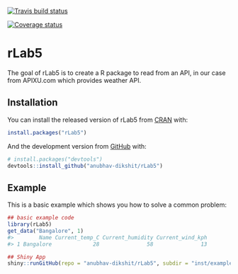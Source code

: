 
<!-- README.md is generated from README.Rmd. Please edit that file -->
[![Travis build status](https://travis-ci.com/anubhav-dikshit/rLab5.svg?branch=master)](https://travis-ci.com/anubhav-dikshit/rLab5)

[![Coverage status](https://codecov.io/gh/anubhav-dikshit/rLab5/branch/master/graph/badge.svg)](https://codecov.io/github/anubhav-dikshit/rLab5?branch=master)

rLab5
=====

The goal of rLab5 is to create a R package to read from an API, in our case from APIXU.com which provides weather API.

Installation
------------

You can install the released version of rLab5 from [CRAN](https://CRAN.R-project.org) with:

``` r
install.packages("rLab5")
```

And the development version from [GitHub](https://github.com/) with:

``` r
# install.packages("devtools")
devtools::install_github("anubhav-dikshit/rLab5")
```

Example
-------

This is a basic example which shows you how to solve a common problem:

``` r
## basic example code
library(rLab5)
get_data("Bangalore", 1)
#>        Name Current_temp_C Current_humidity Current_wind_kph
#> 1 Bangalore             28               58               13
```

``` r
## Shiny App
shiny::runGitHub(repo = "anubhav-dikshit/rLab5", subdir = "inst/examples")
```
